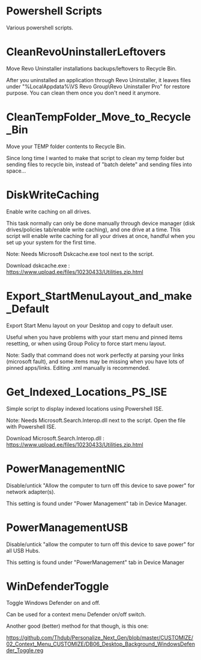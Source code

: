 # Powershell Scripts
  Various powershell scripts.

# CleanRevoUninstallerLeftovers
  Move Revo Uninstaller installations backups/leftovers to Recycle Bin.
  
  After you uninstalled an application through Revo Uninstaller, it leaves files under "%LocalAppdata%\VS Revo Group\Revo Uninstaller Pro\" for restore purpose. You can clean them once you don't need it anymore.

# CleanTempFolder_Move_to_Recycle_Bin
  Move your TEMP folder contents to Recycle Bin.
  
  Since long time I wanted to make that script to clean my temp folder but sending files to recycle bin, instead of "batch delete" and sending files into space... 

# DiskWriteCaching
  Enable write caching on all drives.
  
  This task normally can only be done manually through device manager (disk drives/policies tab/enable write caching), and one drive at a time. This script will enable write caching for all your drives at once, handful when you set up your system for the first time.
 
 Note: Needs Microsoft Dskcache.exe tool next to the script.
 
 Download dskcache.exe : https://www.upload.ee/files/10230433/Utilities.zip.html

# Export_StartMenuLayout_and_make_Default
  Export Start Menu layout on your Desktop and copy to default user.
  
  Useful when you have problems with your start menu and pinned items resetting, or when using Group Policy to force start menu layout.
  
  Note: Sadly that command does not work perfectly at parsing your links (microsoft fault), and some items may be missing when you have lots of pinned apps/links. Editing .xml manually is recommended.

# Get_Indexed_Locations_PS_ISE
  Simple script to display indexed locations using Powershell ISE.
  
  Note: Needs Microsoft.Search.Interop.dll next to the script. Open the file with Powershell ISE.
  
  Download Microsoft.Search.Interop.dll : https://www.upload.ee/files/10230433/Utilities.zip.html

# PowerManagementNIC
  Disable/untick "Allow the computer to turn off this device to save power" for network adapter(s). 
  
  This setting is found under "Power Management" tab in Device Manager.

# PowerManagementUSB
  Disable/untick "allow the computer to turn off this device to save power" for all USB Hubs.
  
  This setting is found under "PowerManagement" tab in Device Manager

# WinDefenderToggle
  Toggle Windows Defender on and off.
  
  Can be used for a context menu Defender on/off switch.
  
  Another good (better) method for that though, is this one:
  
  https://github.com/Thdub/Personalize_Next_Gen/blob/master/CUSTOMIZE/02_Context_Menu_CUSTOMIZE/DB06_Desktop_Background_WindowsDefender_Toggle.reg
